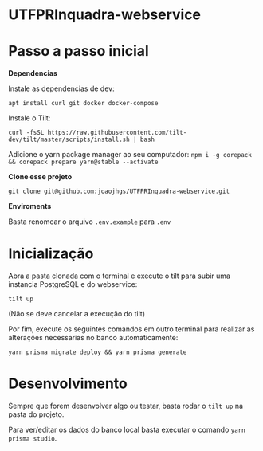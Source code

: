 # UTFPRInquadra-webservice

# Passo a passo inicial

**Dependencias**

Instale as dependencias de dev:

`apt install curl git docker docker-compose`

Instale o Tilt:

`curl -fsSL https://raw.githubusercontent.com/tilt-dev/tilt/master/scripts/install.sh | bash`

Adicione o yarn package manager ao seu computador:
`npm i -g corepack && corepack prepare yarn@stable --activate`

**Clone esse projeto**

`git clone git@github.com:joaojhgs/UTFPRInquadra-webservice.git`

**Enviroments**

Basta renomear o arquivo `.env.example` para `.env`

# Inicialização
Abra a pasta clonada com o terminal e execute o tilt para subir uma instancia PostgreSQL e do webservice:

`tilt up`

(Não se deve cancelar a execução do tilt)

Por fim, execute os seguintes comandos em outro terminal para realizar as alterações necessarias no banco automaticamente:

`yarn prisma migrate deploy && yarn prisma generate`

# Desenvolvimento

Sempre que forem desenvolver algo ou testar, basta rodar o `tilt up` na pasta do projeto.

Para ver/editar os dados do banco local basta executar o comando `yarn prisma studio`.
